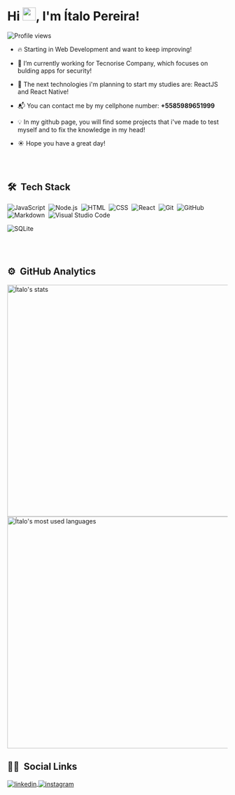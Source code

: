 <h1 align="left">Hi <img src="https://raw.githubusercontent.com/kaueMarques/kaueMarques/master/hi.gif" width="30px">, I'm Ítalo Pereira!</h1>
<p align="left"> <img src="https://komarev.com/ghpvc/?username=ItaloPereiraDev&color=yellow" alt="Profile views" /> </p>

- 🔥 Starting in Web Development and want to keep improving! 

- 🔭 I’m currently working for Tecnorise Company, which focuses on bulding apps for security!

- 🌱 The next technologies i'm planning to start my studies are: ReactJS and React Native!

- 📬 You can contact me by my cellphone number: **+5585989651999**

- 💡 In my github page, you will find some projects that i've made to test myself and to fix the knowledge in my head!

- ☀️ Hope you have a great day!

<br><br>

## 🛠 &nbsp;Tech Stack

![JavaScript](https://img.shields.io/badge/-JavaScript-05122A?style=flat&logo=javascript)&nbsp;
![Node.js](https://img.shields.io/badge/-Node.js-05122A?style=flat&logo=node.js)&nbsp;
![HTML](https://img.shields.io/badge/-HTML-05122A?style=flat&logo=HTML5)&nbsp;
![CSS](https://img.shields.io/badge/-CSS-05122A?style=flat&logo=CSS3&logoColor=1572B6)&nbsp;
![React](https://img.shields.io/badge/-React-05122A?style=flat&logo=react)&nbsp;
![Git](https://img.shields.io/badge/-Git-05122A?style=flat&logo=git)&nbsp;
![GitHub](https://img.shields.io/badge/-GitHub-05122A?style=flat&logo=github)&nbsp;
![Markdown](https://img.shields.io/badge/-Markdown-05122A?style=flat&logo=markdown)&nbsp;
![Visual Studio Code](https://img.shields.io/badge/-Visual%20Studio%20Code-05122A?style=flat&logo=visual-studio-code&logoColor=007ACC)&nbsp;
<!--![PostgreSQL](https://img.shields.io/badge/-PostgreSQL-05122A?style=flat&logo=postgresql)&nbsp;-->
![SQLite](https://img.shields.io/badge/-SQLite-05122A?style=flat&logo=sqlite)&nbsp;

<br><br>

## ⚙️ &nbsp;GitHub Analytics

<p align="left">
<img width="530em" src="https://github-readme-stats.vercel.app/api?username=ItaloPereiraDev&show_icons=true&theme=vision-friendly-dark" alt="Ítalo's stats"/>
<img width="530em" src="https://github-readme-stats.vercel.app/api/top-langs/?username=ItaloPereiraDev&theme=vision-friendly-dark" alt="Ítalo's most used languages"/>
</p>

## 🧑🏻 &nbsp;Social Links

<a href="https://www.linkedin.com/in/%C3%ADtalo-pereira-de-oliveira-659968151/" target="_blank">
  <img align="center" src="https://img.shields.io/badge/-Ítalo Pereira-05122A?style=flat&logo=linkedin" alt="linkedin"/>
</a>
<a href="https://www.instagram.com/x_italopereira_x/" target="_blank">
 <img align="center" src="https://img.shields.io/badge/-Ítalo Pereira-05122A?style=flat&logo=instagram" alt="instagram"/>
</a>
</p>
